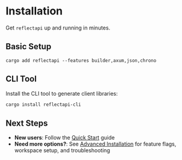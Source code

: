# Installation

Get `reflectapi` up and running in minutes.

## Basic Setup

```shell
cargo add reflectapi --features builder,axum,json,chrono
```



## CLI Tool

Install the CLI tool to generate client libraries:

```bash
cargo install reflectapi-cli
```



## Next Steps

- **New users**: Follow the [Quick Start](./quick-start.md) guide
- **Need more options?**: See [Advanced Installation](../reference/installation.md) for feature flags, workspace setup, and troubleshooting